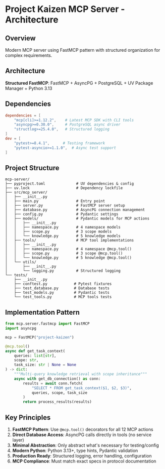 # Project Kaizen MCP Server - Architecture

## Overview
Modern MCP server using FastMCP pattern with structured organization for complex requirements.

## Architecture
**Structured FastMCP**: FastMCP + AsyncPG + PostgreSQL + UV Package Manager + Python 3.13

## Dependencies
```toml
dependencies = [
    "mcp[cli]>=1.12.2",    # Latest MCP SDK with CLI tools
    "asyncpg>=0.30.0",     # PostgreSQL async driver
    "structlog>=25.4.0",   # Structured logging
]
dev = [
    "pytest>=8.4.1",      # Testing framework
    "pytest-asyncio>=1.1.0",  # Async test support
]
```

## Project Structure
```
mcp-server/
├── pyproject.toml              # UV dependencies & config
├── uv.lock                     # Dependency lockfile
├── src/mcp_server/
│   ├── __init__.py
│   ├── main.py                 # Entry point
│   ├── server.py               # FastMCP server setup
│   ├── database.py             # AsyncPG connection management
│   ├── config.py               # Pydantic settings
│   ├── models/                 # Pydantic models for MCP actions
│   │   ├── __init__.py
│   │   ├── namespace.py        # 4 namespace models
│   │   ├── scope.py            # 3 scope models
│   │   └── knowledge.py        # 5 knowledge models
│   ├── tools/                  # MCP tool implementations
│   │   ├── __init__.py
│   │   ├── namespace.py        # 4 namespace @mcp.tool()
│   │   ├── scope.py            # 3 scope @mcp.tool()
│   │   └── knowledge.py        # 5 knowledge @mcp.tool()
│   └── utils/
│       ├── __init__.py
│       └── logging.py          # Structured logging
└── tests/
    ├── __init__.py
    ├── conftest.py            # Pytest fixtures
    ├── test_database.py       # Database tests
    ├── test_models.py         # Pydantic tests
    └── test_tools.py          # MCP tools tests
```

## Implementation Pattern
```python
from mcp.server.fastmcp import FastMCP
import asyncpg

mcp = FastMCP("project-kaizen")

@mcp.tool()
async def get_task_context(
    queries: list[str], 
    scope: str, 
    task_size: str | None = None
) -> dict:
    """Multi-query knowledge retrieval with scope inheritance"""
    async with get_db_connection() as conn:
        results = await conn.fetch(
            "SELECT * FROM get_task_context($1, $2, $3)",
            queries, scope, task_size
        )
        return process_results(results)
```

## Key Principles
1. **FastMCP Pattern**: Use `@mcp.tool()` decorators for all 12 MCP actions
2. **Direct Database Access**: AsyncPG calls directly in tools (no service layer)
3. **Minimal Abstraction**: Only abstract what's necessary for testing/config
4. **Modern Python**: Python 3.13+, type hints, Pydantic validation
5. **Production Ready**: Structured logging, error handling, configuration
6. **MCP Compliance**: Must match exact specs in protocol documentation